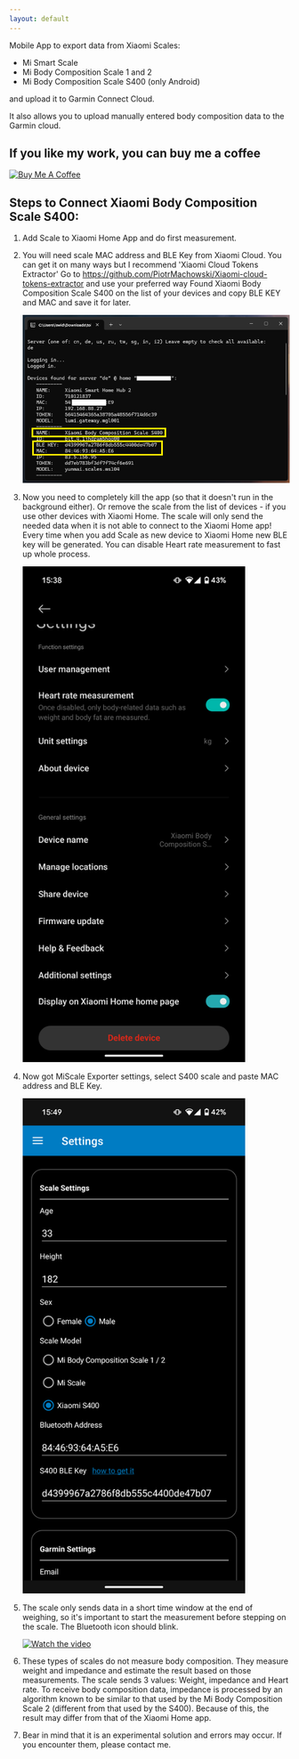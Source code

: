 ```yaml
---
layout: default
---
```


Mobile App to export data from Xiaomi Scales:

- Mi Smart Scale
- Mi Body Composition Scale 1 and 2
- Mi Body Composition Scale S400 (only Android)

and upload it to Garmin Connect Cloud.

It also allows you to upload manually entered body composition data to the Garmin cloud.

## If you like my work, you can buy me a coffee

<a href="https://www.buymeacoffee.com/lukaszswiderski" target="_blank"><img src="https://cdn.buymeacoffee.com/buttons/default-orange.png" alt="Buy Me A Coffee" height="41" width="174"></a>

## Steps to Connect Xiaomi Body Composition Scale S400:

1. Add Scale to Xiaomi Home App and do first measurement.

2. You will need scale MAC address and BLE Key from Xiaomi Cloud. You can get it on many ways but I recommend 'Xiaomi Cloud Tokens Extractor'
   Go to  <a target="_blank" rel="noopener noreferrer" href="https://github.com/PiotrMachowski/Xiaomi-cloud-tokens-extractor">https://github.com/PiotrMachowski/Xiaomi-cloud-tokens-extractor</a> and use your preferred way
   Found Xiaomi Body Composition Scale S400 on the list of your devices and copy BLE KEY and MAC and save it for later.

   <a target="_blank" rel="noopener noreferrer" href="https://github.com/lswiderski/mi-scale-exporter/blob/main/resources/img/screenshots/token_extractor.png"><img src="https://github.com/lswiderski/mi-scale-exporter/raw/main/resources/img/screenshots/token_extractor.png" alt="Xiaomi Cloud Tokens Extractor" style="width: 836px;"></a>

3. Now you need to completely kill the app (so that it doesn't run in the background either). Or remove the scale from the list of devices - if you use other devices with Xiaomi Home. The scale will only send the needed data when it is not able to connect to the Xiaomi Home app! Every time when you add Scale as new device to Xiaomi Home new BLE key will be generated. You can disable Heart rate measurement to fast up whole process.

   <a target="_blank" rel="noopener noreferrer" href="https://github.com/lswiderski/mi-scale-exporter/blob/main/resources/img/screenshots/xiaomi_home.png"><img src="https://github.com/lswiderski/mi-scale-exporter/raw/main/resources/img/screenshots/xiaomi_home.png" alt="Xiaomi Homer" style="width: 400px;"></a>

4. Now got MiScale Exporter settings, select S400 scale and paste MAC address and BLE Key.
   
   <a target="_blank" rel="noopener noreferrer" href="https://github.com/lswiderski/mi-scale-exporter/blob/main/resources/img/screenshots/s400_settings.png"><img src="https://github.com/lswiderski/mi-scale-exporter/raw/main/resources/img/screenshots/s400_settings.png" alt="S400 settings" style="width: 400px;"></a>

5. The scale only sends data in a short time window at the end of weighing, so it's important to start the measurement before stepping on the scale. The Bluetooth icon should blink.
   
   [![Watch the video](https://img.youtube.com/vi/HtOZZwnkZHw/0.jpg)](https://www.youtube.com/shorts/HtOZZwnkZHw)

6. These types of scales do not measure body composition. They measure weight and impedance and estimate the result based on those measurements. The scale sends 3 values: Weight, impedance and Heart rate. To receive body composition data, impedance is processed by an algorithm known to be similar to that used by the Mi Body Composition Scale 2 (different from that used by the S400). Because of this, the result may differ from that of the Xiaomi Home app.

7. Bear in mind that it is an experimental solution and errors may occur. If you encounter them, please contact me.
